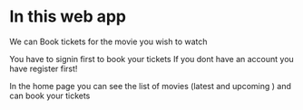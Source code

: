 # In this web app
We can Book tickets for the movie you wish to watch

You have to signin first to book your tickets
If you dont have an account you have register first!

In the home page you can see the list of movies (latest and upcoming )
and can book your tickets
